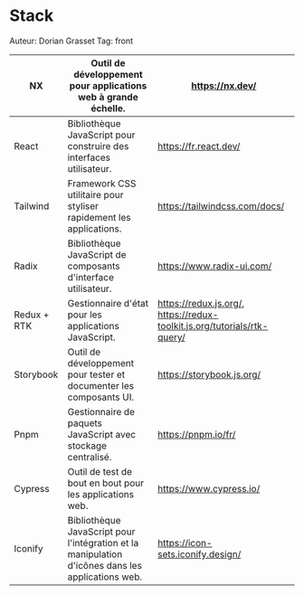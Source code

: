 # Stack

Auteur: Dorian Grasset
Tag: front

| NX | Outil de développement pour applications web à grande échelle. | <https://nx.dev/> |
| --- | --- | --- |
| React | Bibliothèque JavaScript pour construire des interfaces utilisateur. | <https://fr.react.dev/> |
| Tailwind | Framework CSS utilitaire pour styliser rapidement les applications. | <https://tailwindcss.com/docs/> |
| Radix | Bibliothèque JavaScript de composants d'interface utilisateur. | <https://www.radix-ui.com/> |
| Redux + RTK | Gestionnaire d'état pour les applications JavaScript. | <https://redux.js.org/>, <https://redux-toolkit.js.org/tutorials/rtk-query/> |
| Storybook | Outil de développement pour tester et documenter les composants UI. | <https://storybook.js.org/> |
| Pnpm | Gestionnaire de paquets JavaScript avec stockage centralisé. | <https://pnpm.io/fr/> |
| Cypress | Outil de test de bout en bout pour les applications web. | <https://www.cypress.io/> |
| Iconify | Bibliothèque JavaScript pour l'intégration et la manipulation d'icônes dans les applications web. | <https://icon-sets.iconify.design/> |
